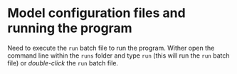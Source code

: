 # Model configuration files and running the program

Need to execute the `run` batch file to run the program. 
Wither open the command line within the `runs` folder and type `run` (this will run the `run` batch file) or _double-click_ the `run` batch file. 

